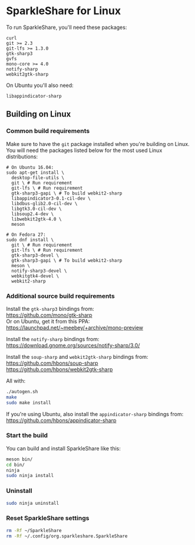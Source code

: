 # SparkleShare for Linux

To run SparkleShare, you'll need these packages:

```
curl
git >= 2.3
git-lfs >= 1.3.0
gtk-sharp3
gvfs
mono-core >= 4.0
notify-sharp
webkit2gtk-sharp
```

On Ubuntu you'll also need:

```
libappindicator-sharp
```


## Building on Linux

### Common build requirements

Make sure to have the `git` package installed when you're building on Linux.
You will need the packages listed below for the most used Linux distributions:  

```shell
# On Ubuntu 16.04:
sudo apt-get install \
  desktop-file-utils \
  git \ # Run requirement
  git-lfs \ # Run requirement
  gtk-sharp3-gapi \ # To build webkit2-sharp
  libappindicator3-0.1-cil-dev \
  libdbus-glib2.0-cil-dev \
  libgtk3.0-cil-dev \
  libsoup2.4-dev \
  libwebkit2gtk-4.0 \
  meson

# On Fedora 27:
sudo dnf install \
  git \ # Run requirement
  git-lfs \ # Run requirement
  gtk-sharp3-devel \
  gtk-sharp3-gapi \ # To build webkit2-sharp
  meson \
  notify-sharp3-devel \
  webkitgtk4-devel \
  webkit2-sharp
```


### Additional source build requirements

Install the `gtk-sharp3` bindings from:  
https://github.com/mono/gtk-sharp  
Or on Ubuntu, get it from this PPA:  
https://launchpad.net/~meebey/+archive/mono-preview

Install the `notify-sharp` bindings from:  
https://download.gnome.org/sources/notify-sharp/3.0/

Install the `soup-sharp` and `webkit2gtk-sharp` bindings from:  
https://github.com/hbons/soup-sharp  
https://github.com/hbons/webkit2gtk-sharp

All with:

```bash
./autogen.sh
make
sudo make install
```

If you're using Ubuntu, also install the `appindicator-sharp` bindings from:  
https://github.com/hbons/appindicator-sharp


### Start the build

You can build and install SparkleShare like this:

```bash
meson bin/
cd bin/
ninja
sudo ninja install
```


### Uninstall

```bash
sudo ninja uninstall
```


### Reset SparkleShare settings

```bash
rm -Rf ~/SparkleShare
rm -Rf ~/.config/org.sparkleshare.SparkleShare
```

